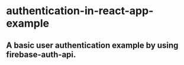 # authentication-in-react-app-example

## A basic user authentication example by using firebase-auth-api.
